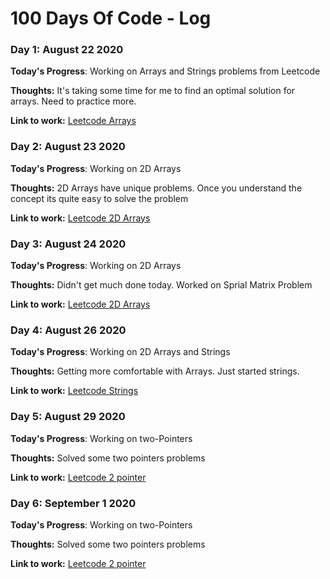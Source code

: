 # 100 Days Of Code - Log

### Day 1: August 22 2020

**Today's Progress**: Working on Arrays and Strings problems from Leetcode

**Thoughts:** It's taking some time for me to find an optimal solution for arrays. Need to practice more.

**Link to work:** [Leetcode Arrays](https://leetcode.com/explore/learn/card/array-and-string/201/introduction-to-array/1143/)

### Day 2: August 23 2020

**Today's Progress**: Working on 2D Arrays

**Thoughts:** 2D Arrays have unique problems. Once you understand the concept its quite easy to solve the problem

**Link to work:** [Leetcode 2D Arrays](https://leetcode.com/explore/learn/card/array-and-string/202/introduction-to-2d-array/)

### Day 3: August 24 2020

**Today's Progress**: Working on 2D Arrays

**Thoughts:** Didn't get much done today. Worked on Sprial Matrix Problem

**Link to work:** [Leetcode 2D Arrays](https://leetcode.com/explore/learn/card/array-and-string/202/introduction-to-2d-array/)

### Day 4: August 26 2020

**Today's Progress**: Working on 2D Arrays and Strings

**Thoughts:** Getting more comfortable with Arrays. Just started strings. 

**Link to work:** [Leetcode Strings](https://leetcode.com/explore/learn/card/array-and-string/203/introduction-to-string/1160/)

### Day 5: August 29 2020

**Today's Progress**: Working on two-Pointers

**Thoughts:** Solved some two pointers problems

**Link to work:** [Leetcode 2 pointer](https://leetcode.com/explore/learn/card/array-and-string/205/array-two-pointer-technique/1157/)

### Day 6: September 1 2020

**Today's Progress**: Working on two-Pointers

**Thoughts:** Solved some two pointers problems

**Link to work:** [Leetcode 2 pointer](https://leetcode.com/explore/learn/card/array-and-string/205/array-two-pointer-technique/1157/)